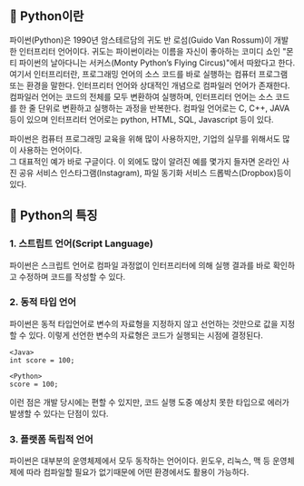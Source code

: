 ## 📌 Python이란 ##
파이썬(Python)은 1990년 암스테르담의 귀도 반 로섬(Guido Van Rossum)이 개발한 인터프리터 언어이다.
귀도는 파이썬이라는 이름을 자신이 좋아하는 코미디 쇼인 "몬티 파이썬의 날아다니는 서커스(Monty Python’s Flying Circus)"에서 따왔다고 한다.   
여기서 인터프리터란, 프로그래밍 언어의 소스 코드를 바로 실행하는 컴퓨터 프로그램 또는 환경을 말한다. 
인터프리터 언어와 상대적인 개념으로 컴파일러 언어가 존재한다. 컴파일러 언어는 코드의 전체를 모두 변환하여 실행하며,
인터프리터 언어는 소스 코드를 한 줄 단위로 변환하고 실행하는 과정을 반복한다.
컴파일 언어로는 C, C++, JAVA 등이 있으며 인터프리터 언어로는 python, HTML, SQL, Javascript 등이 있다.

파이썬은 컴퓨터 프로그래밍 교육을 위해 많이 사용하지만, 기업의 실무를 위해서도 많이 사용하는 언어이다.   
그 대표적인 예가 바로 구글이다. 
이 외에도 많이 알려진 예를 몇가지 들자면 온라인 사진 공유 서비스 인스타그램(Instagram), 파일 동기화 서비스 드롭박스(Dropbox)등이 있다.

## 📌 Python의 특징 ##
### 1. 스트립트 언어(Script Language) ###
파이썬은 스크립트 언어로 컴파일 과정없이 인터프리터에 의해 실행 결과를 바로 확인하고 수정하며 코드를 작성할 수 있다.

### 2. 동적 타입 언어 ###
파이썬은 동적 타입언어로 변수의 자료형을 지정하지 않고 선언하는 것만으로 값을 지정할 수 있다.
이렇게 선언한 변수의 자료형은 코드가 실행되는 시점에 결정된다.
```
<Java>
int score = 100;

<Python>
score = 100;
```
이런 점은 개발 당시에는 편할 수 있지만, 코드 실행 도중 예상치 못한 타입으로 에러가 발생할 수 있다는 단점이 있다.

### 3. 플랫폼 독립적 언어 ###
파이썬은 대부분의 운영체제에서 모두 동작하는 언어이다.
윈도우, 리눅스, 맥 등 운영체제에 따라 컴파일할 필요가 없기때문에 어떤 환경에서도 활용이 가능하다.
